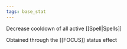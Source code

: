 ```yaml
---
tags: base_stat
---
```


Decrease cooldown of all active [[Spell|Spells]]

Obtained through the [[FOCUS]] status effect